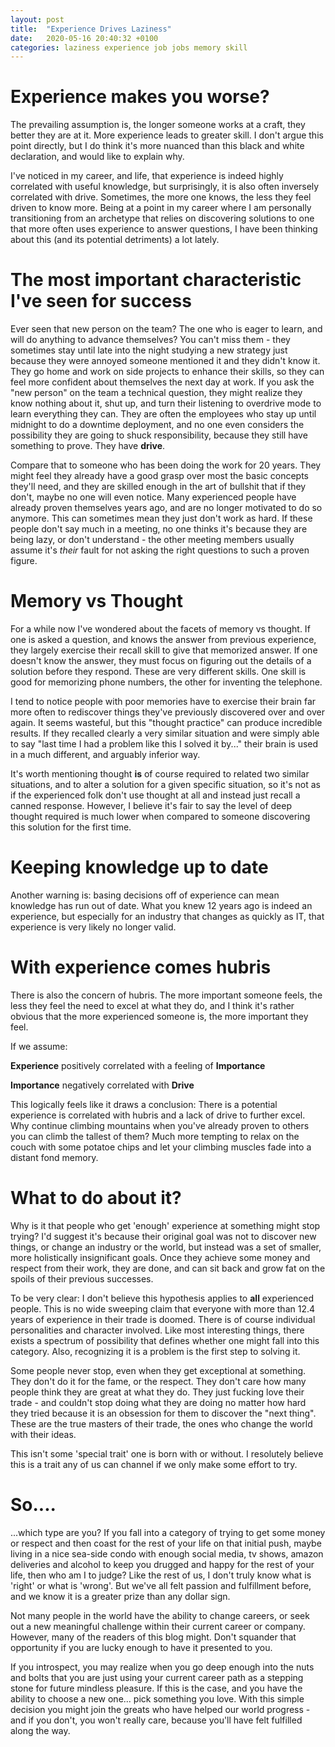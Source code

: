 ```yaml
---
layout: post
title:  "Experience Drives Laziness"
date:   2020-05-16 20:40:32 +0100
categories: laziness experience job jobs memory skill
---
```


# Experience makes you worse?

The prevailing assumption is, the longer someone works at a craft, they better they are at it. More experience leads to greater skill. I don't argue this point directly, but I do think it's more nuanced than this black and white declaration, and would like to explain why. 

I've noticed in my career, and life, that experience is indeed highly correlated with useful knowledge, but surprisingly, it is also often inversely correlated with drive. Sometimes, the more one knows, the less they feel driven to know more. Being at a point in my career where I am personally transitioning from an archetype that relies on discovering solutions to one that more often uses experience to answer questions, I have been thinking about this (and its potential detriments) a lot lately. 

# The most important characteristic I've seen for success

Ever seen that new person on the team? The one who is eager to learn, and will do anything to advance themselves? You can't miss them - they sometimes stay until late into the night studying a new strategy just because they were annoyed someone mentioned it and they didn't know it. They go home and work on side projects to enhance their skills, so they can feel more confident about themselves the next day at work. If you ask the "new person" on the team a technical question, they might realize they know nothing about it, shut up, and turn their listening to overdrive mode to learn everything they can. They are often the employees who stay up until midnight to do a downtime deployment, and no one even considers the possibility they are going to shuck responsibility, because they still have something to prove. They have **drive**.

Compare that to someone who has been doing the work for 20 years. They might feel they already have a good grasp over most the basic concepts they'll need, and they are skilled enough in the art of bullshit that if they don't, maybe no one will even notice. Many experienced people have already proven themselves years ago, and are no longer motivated to do so anymore. This can sometimes mean they just don't work as hard. If these people don't say much in a meeting, no one thinks it's because they are being lazy, or don't understand - the other meeting members usually assume it's *their* fault for not asking the right questions to such a proven figure.

# Memory vs Thought

For a while now I've wondered about the facets of memory vs thought. If one is asked a question, and knows the answer from previous experience, they largely exercise their recall skill to give that memorized answer. If one doesn't know the answer, they must focus on figuring out the details of a solution before they respond. These are very different skills. One skill is good for memorizing phone numbers, the other for inventing the telephone.

I tend to notice people with poor memories have to exercise their brain far more often to rediscover things they've previously discovered over and over again. It seems wasteful, but this "thought practice" can produce incredible results. If they recalled clearly a very similar situation and were simply able to say "last time I had a problem like this I solved it by..." their brain is used in a much different, and arguably inferior way.

It's worth mentioning thought **is** of course required to related two similar situations, and to alter a solution for a given specific situation, so it's not as if the experienced folk don't use thought at all and instead just recall a canned response. However, I believe it's fair to say the level of deep thought required is much lower when compared to someone discovering this solution for the first time.

# Keeping knowledge up to date

Another warning is: basing decisions off of experience can mean knowledge has run out of date. What you knew 12 years ago is indeed an experience, but especially for an industry that changes as quickly as IT, that experience is very likely no longer valid.

# With experience comes hubris

There is also the concern of hubris. The more important someone feels, the less they feel the need to excel at what they do, and I think it's rather obvious that the more experienced someone is, the more important they feel.

If we assume:

**Experience** positively correlated with a feeling of **Importance**

**Importance** negatively correlated with **Drive**

This logically feels like it draws a conclusion: There is a potential experience is correlated with hubris and a lack of drive to further excel. Why continue climbing mountains when you've already proven to others you can climb the tallest of them? Much more tempting to relax on the couch with some potatoe chips and let your climbing muscles fade into a distant fond memory.

# What to do about it?

Why is it that people who get 'enough' experience at something might stop trying? I'd suggest it's because their original goal was not to discover new things, or change an industry or the world, but instead was a set of smaller, more holistically insignificant goals. Once they achieve some money and respect from their work, they are done, and can sit back and grow fat on the spoils of their previous successes.

To be very clear: I don't believe this hypothesis applies to **all** experienced people. This is no wide sweeping claim that everyone with more than 12.4 years of experience in their trade is doomed. There is of course individual personalities and character involved. Like most interesting things, there exists a spectrum of possibility that defines whether one might fall into this category. Also, recognizing it is a problem is the first step to solving it.

Some people never stop, even when they get exceptional at something. They don't do it for the fame, or the respect. They don't care how many people think they are great at what they do. They just fucking love their trade - and couldn't stop doing what they are doing no matter how hard they tried because it is an obsession for them to discover the "next thing". These are the true masters of their trade, the ones who change the world with their ideas.

This isn't some 'special trait' one is born with or without. I resolutely believe this is a trait any of us can channel if we only make some effort to try.

# So....

...which type are you? If you fall into a category of trying to get some money or respect and then coast for the rest of your life on that initial push, maybe living in a nice sea-side condo with enough social media, tv shows, amazon deliveries and alcohol to keep you drugged and happy for the rest of your life, then who am I to judge? Like the rest of us, I don't truly know what is 'right' or what is 'wrong'. But we've all felt passion and fulfillment before, and we know it is a greater prize than any dollar sign.

Not many people in the world have the ability to change careers, or seek out a new meaningful challenge within their current career or company. However, many of the readers of this blog might. Don't squander that opportunity if you are lucky enough to have it presented to you.

If you introspect, you may realize when you go deep enough into the nuts and bolts that you are just using your current career path as a stepping stone for future mindless pleasure. If this is the case, and you have the ability to choose a new one... pick something you love. With this simple decision you might join the greats who have helped our world progress - and if you don't, you won't really care, because you'll have felt fulfilled along the way.

